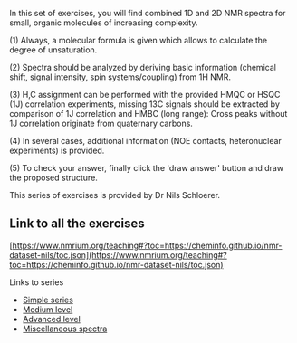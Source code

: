 In this set of exercises, you will find combined 1D and 2D NMR spectra for small, organic molecules of increasing complexity.

(1) Always, a molecular formula is given which allows to calculate the degree of unsaturation. 

(2) Spectra should be analyzed by deriving basic information (chemical shift, signal intensity, spin systems/coupling) from 1H NMR.

(3) H,C assignment can be performed with the provided HMQC or HSQC (1J) correlation experiments, missing 13C signals should be extracted
by comparison of 1J correlation and HMBC (long range): Cross peaks without 1J correlation originate from quaternary carbons. 

(4) In several cases, additional information (NOE contacts, heteronuclear experiments) is provided.

(5) To check your answer, finally click the 'draw answer' button and draw the proposed structure.

This series of exercises is provided by Dr Nils Schloerer.

## Link to all the exercises

[https://www.nmrium.org/teaching#?toc=https://cheminfo.github.io/nmr-dataset-nils/toc.json](https://www.nmrium.org/teaching#?toc=https://cheminfo.github.io/nmr-dataset-nils/toc.json)

Links to series

* [Simple series](https://www.nmrium.org/teaching#?toc=https://cheminfo.github.io/nmr-dataset-nils/toc_01_simple.json)
* [Medium level](https://www.nmrium.org/teaching#?toc=https://cheminfo.github.io/nmr-dataset-nils/toc_02_medium.json)
* [Advanced level](https://www.nmrium.org/teaching#?toc=https://cheminfo.github.io/nmr-dataset-nils/toc_03_advanced.json)
* [Miscellaneous spectra](https://www.nmrium.org/teaching#?toc=https://cheminfo.github.io/nmr-dataset-nils/toc_04_others.json)
